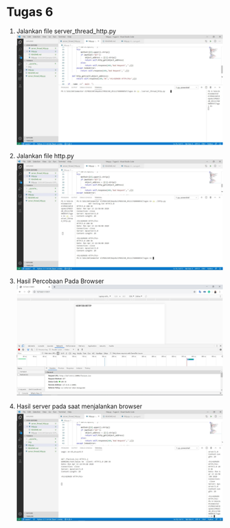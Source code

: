 # Tugas 6

1. Jalankan file server_thread_http.py
![1](https://github.com/yasintayusniawati/PROGJAR_05111740000054/blob/master/Tugas%206/img/1.%20Menjalankan%20server.JPG)

2. Jalankan file http.py
![2](https://github.com/yasintayusniawati/PROGJAR_05111740000054/blob/master/Tugas%206/img/2.%20Menjalankan%20file%20http.JPG)

3. Hasil Percobaan Pada Browser
![3](https://github.com/yasintayusniawati/PROGJAR_05111740000054/blob/master/Tugas%206/img/3.%20Hasil%20percobaan%20dari%20browser.JPG)

4. Hasil server pada saat menjalankan browser
![4](https://github.com/yasintayusniawati/PROGJAR_05111740000054/blob/master/Tugas%206/img/4.%20Hasil%20server%20saat%20menjalankan%20browser.JPG)